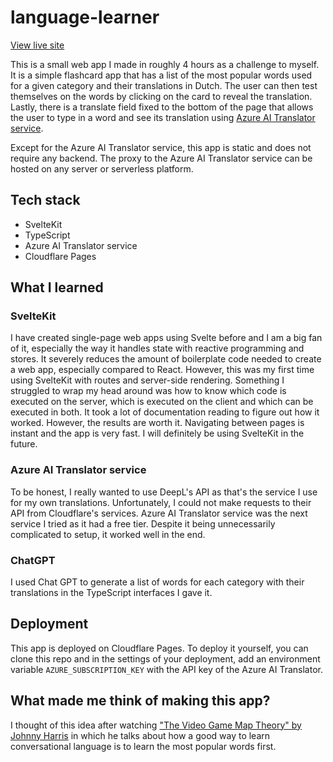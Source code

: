 # language-learner

[View live site](https://language.samjmck.com)

This is a small web app I made in roughly 4 hours as a challenge to myself. It is a simple flashcard app that has a list of the most popular words used for a given category and their translations in Dutch. The user can then test themselves on the words by clicking on the card to reveal the translation. Lastly, there is a translate field fixed to the bottom of the page that allows the user to type in a word and see its translation using [Azure AI Translator service](https://learn.microsoft.com/en-us/azure/ai-services/translator/).

Except for the Azure AI Translator service, this app is static and does not require any backend. The proxy to the Azure AI Translator service can be hosted on any server or serverless platform.

## Tech stack

- SvelteKit
- TypeScript
- Azure AI Translator service
- Cloudflare Pages

## What I learned

### SvelteKit

I have created single-page web apps using Svelte before and I am a big fan of it, especially the way it handles state with reactive programming and stores. It severely reduces the amount of boilerplate code needed to create a web app, especially compared to React. However, this was my first time using SvelteKit with routes and server-side rendering. Something I struggled to wrap my head around was how to know which code is executed on the server, which is executed on the client and which can be executed in both. It took a lot of documentation reading to figure out how it worked. However, the results are worth it. Navigating between pages is instant and the app is very fast. I will definitely be using SvelteKit in the future.

### Azure AI Translator service

To be honest, I really wanted to use DeepL's API as that's the service I use for my own translations. Unfortunately, I could not make requests to their API from Cloudflare's services. Azure AI Translator service was the next service I tried as it had a free tier. Despite it being unnecessarily complicated to setup, it worked well in the end. 

### ChatGPT

I used Chat GPT to generate a list of words for each category with their translations in the TypeScript interfaces I gave it.

## Deployment

This app is deployed on Cloudflare Pages. To deploy it yourself, you can clone this repo and in the settings of your deployment, add an environment variable `AZURE_SUBSCRIPTION_KEY` with the API key of the Azure AI Translator. 

## What made me think of making this app?

I thought of this idea after watching ["The Video Game Map Theory" by Johnny Harris](https://youtu.be/3i1lNJPY-4Q) in which he talks about how a good way to learn conversational language is to learn the most popular words first.